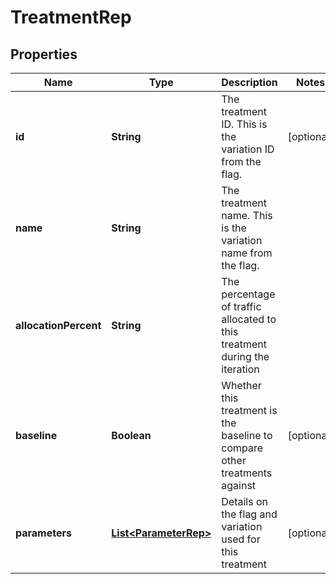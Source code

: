 

# TreatmentRep


## Properties

| Name | Type | Description | Notes |
|------------ | ------------- | ------------- | -------------|
|**id** | **String** | The treatment ID. This is the variation ID from the flag. |  [optional] |
|**name** | **String** | The treatment name. This is the variation name from the flag. |  |
|**allocationPercent** | **String** | The percentage of traffic allocated to this treatment during the iteration |  |
|**baseline** | **Boolean** | Whether this treatment is the baseline to compare other treatments against |  [optional] |
|**parameters** | [**List&lt;ParameterRep&gt;**](ParameterRep.md) | Details on the flag and variation used for this treatment |  [optional] |



